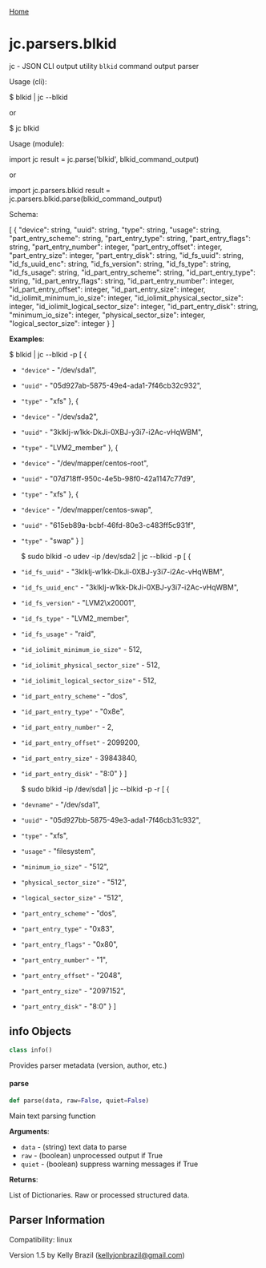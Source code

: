 [Home](https://kellyjonbrazil.github.io/jc/)
<a id="jc.parsers.blkid"></a>

# jc.parsers.blkid

jc - JSON CLI output utility `blkid` command output parser

Usage (cli):

$ blkid | jc --blkid

or

$ jc blkid

Usage (module):

import jc
result = jc.parse('blkid', blkid_command_output)

or

import jc.parsers.blkid
result = jc.parsers.blkid.parse(blkid_command_output)

Schema:

[
{
"device":                            string,
"uuid":                              string,
"type":                              string,
"usage":                             string,
"part_entry_scheme":                 string,
"part_entry_type":                   string,
"part_entry_flags":                  string,
"part_entry_number":                 integer,
"part_entry_offset":                 integer,
"part_entry_size":                   integer,
"part_entry_disk":                   string,
"id_fs_uuid":                        string,
"id_fs_uuid_enc":                    string,
"id_fs_version":                     string,
"id_fs_type":                        string,
"id_fs_usage":                       string,
"id_part_entry_scheme":              string,
"id_part_entry_type":                string,
"id_part_entry_flags":               string,
"id_part_entry_number":              integer,
"id_part_entry_offset":              integer,
"id_part_entry_size":                integer,
"id_iolimit_minimum_io_size":        integer,
"id_iolimit_physical_sector_size":   integer,
"id_iolimit_logical_sector_size":    integer,
"id_part_entry_disk":                string,
"minimum_io_size":                   integer,
"physical_sector_size":              integer,
"logical_sector_size":               integer
}
]

**Examples**:

  
  $ blkid | jc --blkid -p
  [
  {
- `"device"` - "/dev/sda1",
- `"uuid"` - "05d927ab-5875-49e4-ada1-7f46cb32c932",
- `"type"` - "xfs"
  },
  {
- `"device"` - "/dev/sda2",
- `"uuid"` - "3klkIj-w1kk-DkJi-0XBJ-y3i7-i2Ac-vHqWBM",
- `"type"` - "LVM2_member"
  },
  {
- `"device"` - "/dev/mapper/centos-root",
- `"uuid"` - "07d718ff-950c-4e5b-98f0-42a1147c77d9",
- `"type"` - "xfs"
  },
  {
- `"device"` - "/dev/mapper/centos-swap",
- `"uuid"` - "615eb89a-bcbf-46fd-80e3-c483ff5c931f",
- `"type"` - "swap"
  }
  ]
  
  $ sudo blkid -o udev -ip /dev/sda2 | jc --blkid -p
  [
  {
- `"id_fs_uuid"` - "3klkIj-w1kk-DkJi-0XBJ-y3i7-i2Ac-vHqWBM",
- `"id_fs_uuid_enc"` - "3klkIj-w1kk-DkJi-0XBJ-y3i7-i2Ac-vHqWBM",
- `"id_fs_version"` - "LVM2\\x20001",
- `"id_fs_type"` - "LVM2_member",
- `"id_fs_usage"` - "raid",
- `"id_iolimit_minimum_io_size"` - 512,
- `"id_iolimit_physical_sector_size"` - 512,
- `"id_iolimit_logical_sector_size"` - 512,
- `"id_part_entry_scheme"` - "dos",
- `"id_part_entry_type"` - "0x8e",
- `"id_part_entry_number"` - 2,
- `"id_part_entry_offset"` - 2099200,
- `"id_part_entry_size"` - 39843840,
- `"id_part_entry_disk"` - "8:0"
  }
  ]
  
  $ sudo blkid -ip /dev/sda1 | jc --blkid -p -r
  [
  {
- `"devname"` - "/dev/sda1",
- `"uuid"` - "05d927bb-5875-49e3-ada1-7f46cb31c932",
- `"type"` - "xfs",
- `"usage"` - "filesystem",
- `"minimum_io_size"` - "512",
- `"physical_sector_size"` - "512",
- `"logical_sector_size"` - "512",
- `"part_entry_scheme"` - "dos",
- `"part_entry_type"` - "0x83",
- `"part_entry_flags"` - "0x80",
- `"part_entry_number"` - "1",
- `"part_entry_offset"` - "2048",
- `"part_entry_size"` - "2097152",
- `"part_entry_disk"` - "8:0"
  }
  ]

<a id="jc.parsers.blkid.info"></a>

## info Objects

```python
class info()
```

Provides parser metadata (version, author, etc.)

<a id="jc.parsers.blkid.parse"></a>

#### parse

```python
def parse(data, raw=False, quiet=False)
```

Main text parsing function

**Arguments**:

  
- `data` - (string)  text data to parse
- `raw` - (boolean) unprocessed output if True
- `quiet` - (boolean) suppress warning messages if True
  

**Returns**:

  
  List of Dictionaries. Raw or processed structured data.

## Parser Information
Compatibility:  linux

Version 1.5 by Kelly Brazil (kellyjonbrazil@gmail.com)
